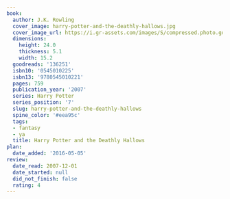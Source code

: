 ```yaml
---
book:
  author: J.K. Rowling
  cover_image: harry-potter-and-the-deathly-hallows.jpg
  cover_image_url: https://i.gr-assets.com/images/S/compressed.photo.goodreads.com/books/1474171184l/136251._SX98_.jpg
  dimensions:
    height: 24.0
    thickness: 5.1
    width: 15.2
  goodreads: '136251'
  isbn10: '0545010225'
  isbn13: '9780545010221'
  pages: 759
  publication_year: '2007'
  series: Harry Potter
  series_position: '7'
  slug: harry-potter-and-the-deathly-hallows
  spine_color: '#eea95c'
  tags:
  - fantasy
  - ya
  title: Harry Potter and the Deathly Hallows
plan:
  date_added: '2016-05-05'
review:
  date_read: 2007-12-01
  date_started: null
  did_not_finish: false
  rating: 4
---
```

